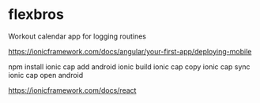 # flexbros
Workout calendar app for logging routines

https://ionicframework.com/docs/angular/your-first-app/deploying-mobile

npm install
ionic cap add android
ionic build
ionic cap copy
ionic cap sync
ionic cap open android


https://ionicframework.com/docs/react
